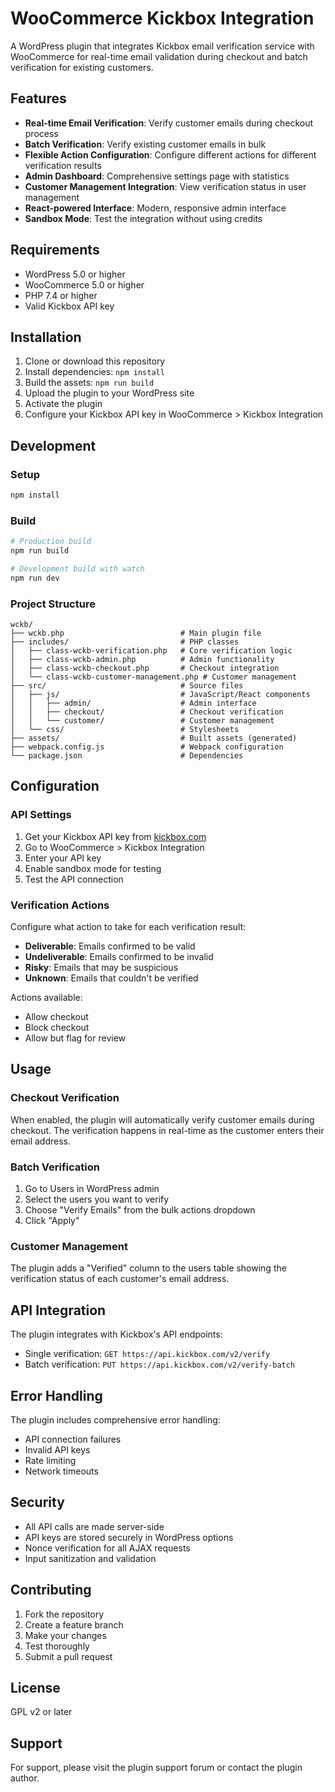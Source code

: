 # WooCommerce Kickbox Integration

A WordPress plugin that integrates Kickbox email verification service with WooCommerce for real-time email validation during checkout and batch verification for existing customers.

## Features

- **Real-time Email Verification**: Verify customer emails during checkout process
- **Batch Verification**: Verify existing customer emails in bulk
- **Flexible Action Configuration**: Configure different actions for different verification results
- **Admin Dashboard**: Comprehensive settings page with statistics
- **Customer Management Integration**: View verification status in user management
- **React-powered Interface**: Modern, responsive admin interface
- **Sandbox Mode**: Test the integration without using credits

## Requirements

- WordPress 5.0 or higher
- WooCommerce 5.0 or higher
- PHP 7.4 or higher
- Valid Kickbox API key

## Installation

1. Clone or download this repository
2. Install dependencies: `npm install`
3. Build the assets: `npm run build`
4. Upload the plugin to your WordPress site
5. Activate the plugin
6. Configure your Kickbox API key in WooCommerce > Kickbox Integration

## Development

### Setup

```bash
npm install
```

### Build

```bash
# Production build
npm run build

# Development build with watch
npm run dev
```

### Project Structure

```
wckb/
├── wckb.php                          # Main plugin file
├── includes/                         # PHP classes
│   ├── class-wckb-verification.php   # Core verification logic
│   ├── class-wckb-admin.php          # Admin functionality
│   ├── class-wckb-checkout.php       # Checkout integration
│   └── class-wckb-customer-management.php # Customer management
├── src/                              # Source files
│   ├── js/                           # JavaScript/React components
│   │   ├── admin/                    # Admin interface
│   │   ├── checkout/                 # Checkout verification
│   │   └── customer/                 # Customer management
│   └── css/                          # Stylesheets
├── assets/                           # Built assets (generated)
├── webpack.config.js                 # Webpack configuration
└── package.json                      # Dependencies
```

## Configuration

### API Settings

1. Get your Kickbox API key from [kickbox.com](https://kickbox.com)
2. Go to WooCommerce > Kickbox Integration
3. Enter your API key
4. Enable sandbox mode for testing
5. Test the API connection

### Verification Actions

Configure what action to take for each verification result:

- **Deliverable**: Emails confirmed to be valid
- **Undeliverable**: Emails confirmed to be invalid
- **Risky**: Emails that may be suspicious
- **Unknown**: Emails that couldn't be verified

Actions available:
- Allow checkout
- Block checkout
- Allow but flag for review

## Usage

### Checkout Verification

When enabled, the plugin will automatically verify customer emails during checkout. The verification happens in real-time as the customer enters their email address.

### Batch Verification

1. Go to Users in WordPress admin
2. Select the users you want to verify
3. Choose "Verify Emails" from the bulk actions dropdown
4. Click "Apply"

### Customer Management

The plugin adds a "Verified" column to the users table showing the verification status of each customer's email address.

## API Integration

The plugin integrates with Kickbox's API endpoints:

- Single verification: `GET https://api.kickbox.com/v2/verify`
- Batch verification: `PUT https://api.kickbox.com/v2/verify-batch`

## Error Handling

The plugin includes comprehensive error handling:

- API connection failures
- Invalid API keys
- Rate limiting
- Network timeouts

## Security

- All API calls are made server-side
- API keys are stored securely in WordPress options
- Nonce verification for all AJAX requests
- Input sanitization and validation

## Contributing

1. Fork the repository
2. Create a feature branch
3. Make your changes
4. Test thoroughly
5. Submit a pull request

## License

GPL v2 or later

## Support

For support, please visit the plugin support forum or contact the plugin author.
